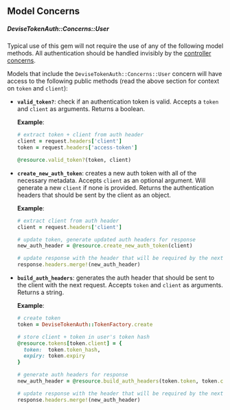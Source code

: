 ## Model Concerns

##### DeviseTokenAuth::Concerns::User

Typical use of this gem will not require the use of any of the following model methods. All authentication should be handled invisibly by the [controller concerns](controller_methods.md).

Models that include the `DeviseTokenAuth::Concerns::User` concern will have access to the following public methods (read the above section for context on `token` and `client`):

* **`valid_token?`**: check if an authentication token is valid. Accepts a `token` and `client` as arguments. Returns a boolean.

  **Example**:
  ~~~ruby
  # extract token + client from auth header
  client = request.headers['client']
  token = request.headers['access-token']

  @resource.valid_token?(token, client)
  ~~~

* **`create_new_auth_token`**: creates a new auth token with all of the necessary metadata. Accepts `client` as an optional argument. Will generate a new `client` if none is provided. Returns the authentication headers that should be sent by the client as an object.

  **Example**:
  ~~~ruby
  # extract client from auth header
  client = request.headers['client']

  # update token, generate updated auth headers for response
  new_auth_header = @resource.create_new_auth_token(client)

  # update response with the header that will be required by the next request
  response.headers.merge!(new_auth_header)
  ~~~

* **`build_auth_headers`**: generates the auth header that should be sent to the client with the next request. Accepts `token` and `client` as arguments. Returns a string.

  **Example**:
  ~~~ruby
  # create token
  token = DeviseTokenAuth::TokenFactory.create

  # store client + token in user's token hash
  @resource.tokens[token.client] = {
    token:  token.token_hash,
    expiry: token.expiry
  }

  # generate auth headers for response
  new_auth_header = @resource.build_auth_headers(token.token, token.client)

  # update response with the header that will be required by the next request
  response.headers.merge!(new_auth_header)
  ~~~
